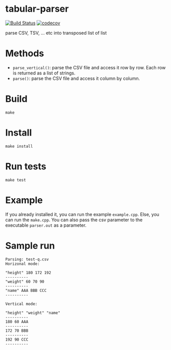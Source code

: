 # tabular-parser
[![Build Status](https://semaphoreci.com/api/v1/ahmad88me/tabular-parser/branches/master/badge.svg)](https://semaphoreci.com/ahmad88me/tabular-parser)
[![codecov](https://codecov.io/gh/ahmad88me/tabular-parser/branch/master/graph/badge.svg)](https://codecov.io/gh/ahmad88me/tabular-parser)

parse CSV, TSV, ... etc into transposed list of list

# Methods
* `parse_vertical()`: parse the CSV file and access it row by row. Each row is returned as a list of strings.
* `parse()`: parse the CSV file and access it column by column. 

# Build
`make`

# Install
`make install`

# Run tests
`make test`

# Example
If you already installed it, you can run the example `example.cpp`. Else, you can run the `make.cpp`. You can also pass the csv parameter to the executable `parser.out` as a parameter.

# Sample run
```
Parsing: test-q.csv
Horizonal mode: 

"height" 180 172 192 
----------
"weight" 60 70 90 
----------
"name" AAA BBB CCC 
----------

Vertical mode: 

"height" "weight" "name" 
----------
180 60 AAA 
----------
172 70 BBB 
----------
192 90 CCC 
----------

```



